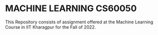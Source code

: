 # MACHINE LEARNING CS60050
This Repository consists of assignment offered at the Machine Learning Course in IIT Kharagpur for the Fall of 2022.
